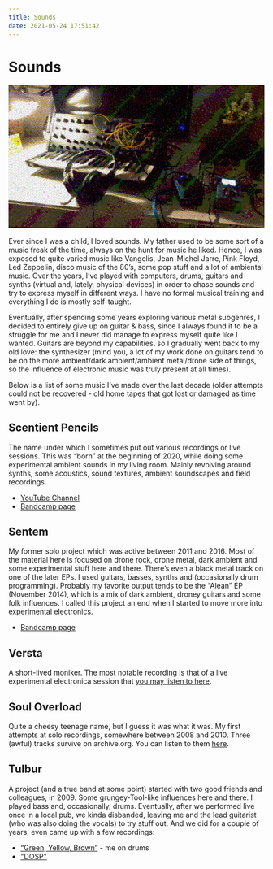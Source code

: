 ```yaml
---
title: Sounds
date: 2021-05-24 17:51:42
---
```

# Sounds

![synth](/images/sounds.png)

Ever since I was a child, I loved sounds. My father used to be some sort of a music freak of the time, always on the hunt for music he liked. Hence, I was exposed to quite varied music like Vangelis, Jean-Michel Jarre, Pink Floyd, Led Zeppelin, disco music of the 80’s, some pop stuff and a lot of ambiental music. Over the years, I’ve played with computers, drums, guitars and synths (virtual and, lately, physical devices) in order to chase sounds and try to express myself in different ways. I have no formal musical training and everything I do is mostly self-taught.

Eventually, after spending some years exploring various metal subgenres, I decided to entirely give up on guitar & bass, since I always found it to be a struggle for me and I never did manage to express myself quite like I wanted. Guitars are beyond my capabilities, so I gradually went back to my old love: the synthesizer (mind you, a lot of my work done on guitars tend to be on the more ambient/dark ambient/ambient metal/drone side of things, so the influence of electronic music was truly present at all times).

Below is a list of some music I’ve made over the last decade (older attempts could not be recovered - old home tapes that got lost or damaged as time went by).

## Scentient Pencils 
The name under which I sometimes put out various recordings or live sessions. This was “born” at the beginning of 2020, while doing some experimental ambient sounds in my living room. Mainly revolving around synths, some acoustics, sound textures, ambient soundscapes and field recordings.
+ [YouTube Channel](https://www.youtube.com/channel/UCMUYR9Kyk4JZxifm84lW7Bg)
+ [Bandcamp page](https://scentientpencils.bandcamp.com)

## Sentem 
My former solo project which was active between 2011 and 2016. Most of the material here is focused on drone rock, drone metal, dark ambient and some experimental stuff here and there. There’s even a black metal track on one of the later EPs. I used guitars, basses, synths and (occasionally drum programming). Probably my favorite output tends to be the “Alean” EP (November 2014), which is a mix of dark ambient, droney guitars and some folk influences. I called this project an end when I started to move more into experimental electronics.
+ [Bandcamp page](https://sentem.bandcamp.com)
    
## Versta 
A short-lived moniker. The most notable recording is that of a live experimental electronica session that [you may listen to here](https://soundcloud.com/deep-roller-rec/versta-septentrionalica).

## Soul Overload  
Quite a cheesy teenage name, but I guess it was what it was. My first attempts at solo recordings, somewhere between 2008 and 2010. Three (awful) tracks survive on archive.org. You can listen to them [here](https://archive.org/details/souloverload-dystopia).

## Tulbur 
A project (and a true band at some point) started with two good friends and colleagues, in 2009. Some grungey-Tool-like influences here and there. I played bass and, occasionally, drums. Eventually, after we performed live once in a local pub, we kinda disbanded, leaving me and the lead guitarist (who was also doing the vocals) to try stuff out. And we did for a couple of years, even came up with a few recordings:

+ [“Green, Yellow, Brown”](https://soundcloud.com/ciprian-lazar/green-yellow-brown) - me on drums
+ ["DOSP"](https://soundcloud.com/ciprian-lazar/dosp)
